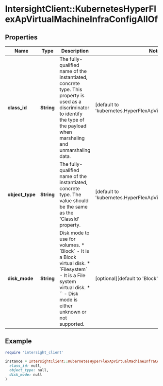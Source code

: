 # IntersightClient::KubernetesHyperFlexApVirtualMachineInfraConfigAllOf

## Properties

| Name | Type | Description | Notes |
| ---- | ---- | ----------- | ----- |
| **class_id** | **String** | The fully-qualified name of the instantiated, concrete type. This property is used as a discriminator to identify the type of the payload when marshaling and unmarshaling data. | [default to &#39;kubernetes.HyperFlexApVirtualMachineInfraConfig&#39;] |
| **object_type** | **String** | The fully-qualified name of the instantiated, concrete type. The value should be the same as the &#39;ClassId&#39; property. | [default to &#39;kubernetes.HyperFlexApVirtualMachineInfraConfig&#39;] |
| **disk_mode** | **String** | Disk mode to use for volumes. * &#x60;Block&#x60; - It is a Block virtual disk. * &#x60;Filesystem&#x60; - It is a File system virtual disk. * &#x60;&#x60; - Disk mode is either unknown or not supported. | [optional][default to &#39;Block&#39;] |

## Example

```ruby
require 'intersight_client'

instance = IntersightClient::KubernetesHyperFlexApVirtualMachineInfraConfigAllOf.new(
  class_id: null,
  object_type: null,
  disk_mode: null
)
```

